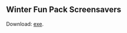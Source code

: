 ## Winter Fun Pack Screensavers
Download: [exe](https://web.archive.org/web/20051124130705/http://download.microsoft.com/download/4/5/6/4560d9e2-982b-4e3e-9771-ed3ca074f4bb/screensaverfunpack.exe).
